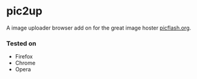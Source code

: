 # pic2up
A image uploader browser add on for the great image hoster [picflash.org](https://picflash.org).

### Tested on
* Firefox
* Chrome
* Opera

